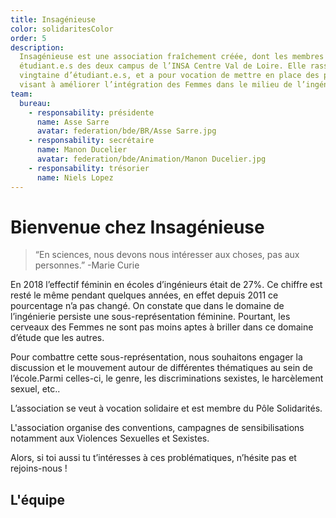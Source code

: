 ```yaml
---
title: Insagénieuse
color: solidaritesColor
order: 5
description:
  Insagénieuse est une association fraîchement créée, dont les membres sont des
  étudiant.e.s des deux campus de l’INSA Centre Val de Loire. Elle rassemble une
  vingtaine d’étudiant.e.s, et a pour vocation de mettre en place des projets
  visant à améliorer l’intégration des Femmes dans le milieu de l’ingénierie.
team:
  bureau:
    - responsability: présidente
      name: Asse Sarre
      avatar: federation/bde/BR/Asse Sarre.jpg
    - responsability: secrétaire
      name: Manon Ducelier
      avatar: federation/bde/Animation/Manon Ducelier.jpg
    - responsability: trésorier
      name: Niels Lopez
---
```


# Bienvenue chez Insagénieuse

> “En sciences, nous devons nous intéresser aux choses, pas aux personnes.”
> -Marie Curie

En 2018 l’effectif féminin en écoles d’ingénieurs était de 27%. Ce chiffre est
resté le même pendant quelques années, en effet depuis 2011 ce pourcentage n’a
pas changé. On constate que dans le domaine de l’ingénierie persiste une
sous-représentation féminine. Pourtant, les cerveaux des Femmes ne sont pas
moins aptes à briller dans ce domaine d’étude que les autres.

Pour combattre cette sous-représentation, nous souhaitons engager la discussion
et le mouvement autour de différentes thématiques au sein de l’école.Parmi
celles-ci, le genre, les discriminations sexistes, le harcèlement sexuel, etc..

L’association se veut à vocation solidaire et est membre du Pôle Solidarités.

L'association organise des conventions, campagnes de sensibilisations notamment aux Violences Sexuelles et Sexistes.

Alors, si toi aussi tu t’intéresses à ces problématiques, n’hésite pas et
rejoins-nous !

## L'équipe

<campus-team :team="team" :color="color"></campus-team>

